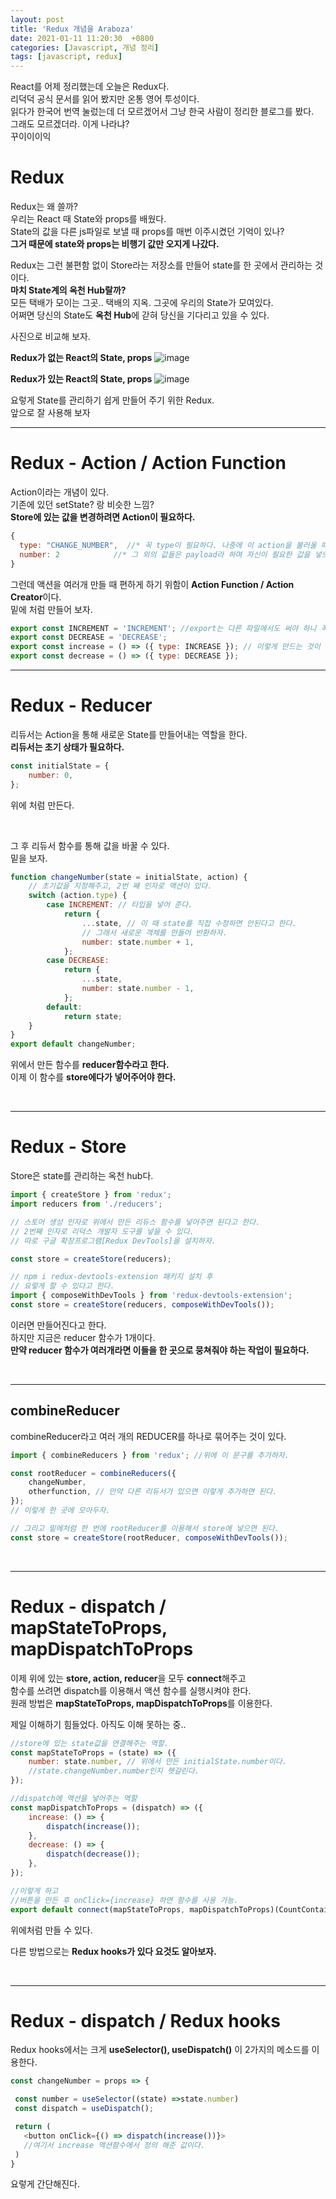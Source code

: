 ```yaml
---
layout: post
title: 'Redux 개념을 Araboza'
date: 2021-01-11 11:20:30  +0800
categories: [Javascript, 개념 정리]
tags: [javascript, redux]
---
```


React를 어제 정리했는데 오늘은 Redux다.  
리덕덕 공식 문서를 읽어 봤지만 온통 영어 투성이다.  
읽다가 한국어 번역 눌렀는데 더 모르겠어서 그냥 한국 사람이 정리한 블로그를 봤다.  
그래도 모르겠더라. 이게 나라냐?  
꾸이이이익

# **Redux**

Redux는 왜 쓸까?  
우리는 React 때 State와 props를 배웠다.  
State의 값을 다른 js파일로 보낼 때 props를 매번 이주시켰던 기억이 있나?  
**그거 때문에 state와 props는 비행기 값만 오지게 나갔다.**

Redux는 그런 불편함 없이 Store라는 저장소를 만들어 state를 한 곳에서 관리하는 것이다.  
**마치 State계의 옥천 Hub랄까?**  
모든 택배가 모이는 그곳.. 택배의 지옥. 그곳에 우리의 State가 모여있다.  
어쩌면 당신의 State도 **옥천 Hub**에 갇혀 당신을 기다리고 있을 수 있다.

사진으로 비교해 보자.

**Redux가 없는 React의 State, props**
![image](/assets/img/sample/redux1.png)

**Redux가 있는 React의 State, props**
![image](/assets/img/sample/redux2.png)

요렇게 State를 관리하기 쉽게 만들어 주기 위한 Redux.  
앞으로 잘 사용해 보자

---

# **Redux - Action / Action Function**

Action이라는 개념이 있다.  
기존에 있던 setState? 랑 비슷한 느낌?  
**Store에 있는 값을 변경하려면 Action이 필요하다.**

```js
{
  type: "CHANGE_NUMBER",  //* 꼭 type이 필요하다. 나중에 이 action을 불러올 때 쓰는 값.
  number: 2            //* 그 외의 값들은 payload라 하며 자신이 필요한 값을 넣으면 된다.
}
```

그런데 액션을 여러개 만들 때 편하게 하기 위함이 **Action Function / Action Creator**이다.  
밑에 처럼 만들어 보자.

```js
export const INCREMENT = 'INCREMENT'; //export는 다른 파일에서도 써야 하니 꼭 붙여주자.
export const DECREASE = 'DECREASE';
export const increase = () => ({ type: INCREASE }); // 이렇게 만드는 것이 액션 함수.
export const decrease = () => ({ type: DECREASE });
```

---

# **Redux - Reducer**

리듀서는 Action을 통해 새로운 State를 만들어내는 역할을 한다.  
**리듀서는 초기 상태가 필요하다.**

```js
const initialState = {
	number: 0,
};
```

위에 처럼 만든다.

<br>

그 후 리듀서 함수를 통해 값을 바꿀 수 있다.  
밑을 보자.

```js
function changeNumber(state = initialState, action) {
	// 초기값을 지정해주고, 2번 째 인자로 액션이 있다.
	switch (action.type) {
		case INCREMENT: // 타입을 넣어 준다.
			return {
				...state, // 이 때 state를 직접 수정하면 안된다고 한다.
				// 그래서 새로운 객체를 만들어 반환하자.
				number: state.number + 1,
			};
		case DECREASE:
			return {
				...state,
				number: state.number - 1,
			};
		default:
			return state;
	}
}
export default changeNumber;
```

위에서 만든 함수를 **reducer함수라고 한다.**  
이제 이 함수를 **store에다가 넣어주어야 한다.**

<br>

---

# **Redux - Store**

Store은 state를 관리하는 옥천 hub다.

```js
import { createStore } from 'redux';
import reducers from './reducers';

// 스토어 생성 인자로 위에서 만든 리듀스 함수를 넣어주면 된다고 한다.
// 2번째 인자로 리덕스 개발자 도구를 넣을 수 있다.
// 따로 구글 확장프로그램[Redux DevTools]을 설치하자.

const store = createStore(reducers);

// npm i redux-devtools-extension 패키지 설치 후
// 요렇게 할 수 있다고 한다.
import { composeWithDevTools } from 'redux-devtools-extension';
const store = createStore(reducers, composeWithDevTools());
```

이러면 만들어진다고 한다.  
하지만 지금은 reducer 함수가 1개이다.  
**만약 reducer 함수가 여러개라면 이들을 한 곳으로 뭉쳐줘야 하는 작업이 필요하다.**

<br>

---

## **combineReducer**

combineReducer라고 여러 개의 REDUCER를 하나로 묶어주는 것이 있다.

```js
import { combineReducers } from 'redux'; //위에 이 문구를 추가하자.

const rootReducer = combineReducers({
	changeNumber,
	otherfunction, // 만약 다른 리듀서가 있으면 이렇게 추가하면 된다.
});
// 이렇게 한 곳에 모아두자.

// 그리고 밑에처럼 한 번에 rootReducer를 이용해서 store에 넣으면 된다.
const store = createStore(rootReducer, composeWithDevTools());
```

<br>

---

# **Redux - dispatch / mapStateToProps, mapDispatchToProps**

이제 위에 있는 **store, action, reducer**을 모두 **connect**해주고  
함수를 쓰려면 dispatch를 이용해서 액션 함수를 실행시켜야 한다.  
원래 방법은 **mapStateToProps, mapDispatchToProps**를 이용한다.

제일 이해하기 힘들었다. 아직도 이해 못하는 중..

```js
//store에 있는 state값을 연결해주는 역할.
const mapStateToProps = (state) => ({
	number: state.number, // 위에서 만든 initialState.number이다.
	//state.changeNumber.number인지 헷갈린다.
});

//dispatch에 액션을 넣어주는 역할
const mapDispatchToProps = (dispatch) => ({
	increase: () => {
		dispatch(increase());
	},
	decrease: () => {
		dispatch(decrease());
	},
});

//이렇게 하고
//버튼을 만든 후 onClick={increase} 하면 함수를 사용 가능.
export default connect(mapStateToProps, mapDispatchToProps)(CountContainer);
```

위에처럼 만들 수 있다.

다른 방법으로는 **Redux hooks가 있다 요것도 알아보자.**

<br>

---

# **Redux - dispatch / Redux hooks**

Redux hooks에서는 크게 **useSelector(), useDispatch()** 이 2가지의 메소드를 이용한다.

```js
const changeNumber = props => {

 const number = useSelector((state) =>state.number)
 const dispatch = useDispatch();

 return (
   <button onClick={() => dispatch(increase())}>
   //여기서 increase 액션함수에서 정의 해준 값이다.
 )
}
```

요렇게 간단해진다.
